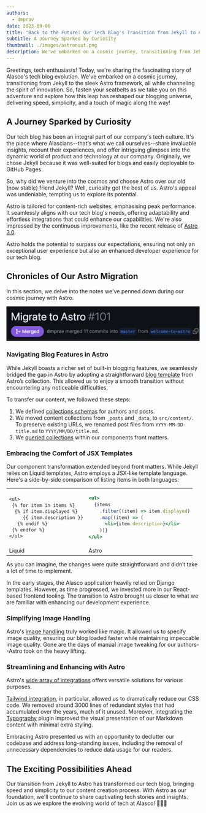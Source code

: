 ```yaml
---
authors:
  - dmprav
date: 2023-09-06
title: "Back to the Future: Our Tech Blog's Transition from Jekyll to Astro"
subtitle: A Journey Sparked by Curiosity
thumbnail: ./images/astronaut.png
description: We've embarked on a cosmic journey, transitioning from Jekyll to the sleek Astro framework, all while channeling the spirit of innovation.
---
```


Greetings, tech enthusiasts! Today, we're sharing the fascinating story of
Alasco's tech blog evolution. We've embarked on a cosmic journey, transitioning
from Jekyll to the sleek Astro framework, all while channeling the spirit of
innovation. So, fasten your seatbelts as we take you on this adventure
and explore how this leap has reshaped our blogging universe, delivering speed,
simplicity, and a touch of magic along the way!

## A Journey Sparked by Curiosity

Our tech blog has been an integral part of our company's tech culture. It's the
place where Alascians--that’s what we call ourselves--share invaluable insights,
recount their experiences, and offer intriguing glimpses into the dynamic world
of product and technology at our company. Originally, we chose Jekyll because it
was well-suited for blogs and easily deployable to GitHub Pages.

So, why did we venture into the cosmos and choose Astro over our old
(now stable) friend Jekyll? Well, curiosity got the best of us. Astro's appeal
was undeniable, tempting us to explore its potential.

Astro is tailored for content-rich websites, emphasising peak performance. It
seamlessly aligns with our tech blog's needs, offering adaptability and
effortless integrations that could enhance our capabilities. We're also
impressed by the continuous improvements, like the recent release of
[Astro 3.0](https://astro.build/blog/astro-3/).

Astro holds the potential to surpass our expectations, ensuring not only an
exceptional user experience but also an enhanced developer experience for our
tech blog.

## Chronicles of Our Astro Migration

In this section, we delve into the notes we've penned down during our cosmic
journey with Astro.

![Migration PR title](./images/pr-title.png)

### Navigating Blog Features in Astro

While Jekyll boasts a richer set of built-in blogging features, we seamlessly
bridged the gap in Astro by adopting a straightforward
[blog template](https://astro.build/themes/details/blog/) from Astro’s
collection. This allowed us to enjoy a smooth transition without
encountering any noticeable difficulties.

To transfer our content, we followed these steps:

1. We defined
   [collections schemas](https://docs.astro.build/en/guides/content-collections/#defining-multiple-collections)
   for authors and posts.
2. We moved content collections from `_posts` and `_data`, to `src/content/`.
   To preserve existing URLs, we renamed post files from `YYYY-MM-DD-title.md` to
   `YYYY/MM/DD/title.md`.
3. We [queried collections](https://docs.astro.build/en/guides/content-collections/#querying-collections)
   within our components front matters.

### Embracing the Comfort of JSX Templates

Our component transformation extended beyond front matters. While Jekyll relies
on Liquid templates, Astro employs a JSX-like template language. Here's a
side-by-side comparison of listing items in both languages:

<table>
<tr>
<td>

```liquid
<ul>
 {% for item in items %}
  {% if item.displayed %}
     {{ item.description }}
   {% endif %}
 {% endfor %}
</ul>
```

</td>
<td>

```jsx
<ul>
  {items
    .filter((item) => item.displayed)
    .map((item) => (
      <li>{item.description}</li>
    ))}
</ul>
```

</td>
</tr>
<tr>
    <td>Liquid</td>
    <td>Astro</td>
</tr>
</table>

As you can imagine, the changes were quite straightforward and didn’t take a
lot of time to implement.

In the early stages, the Alasco application heavily relied on Django templates.
However, as time progressed, we invested more in our React-based frontend
tooling. The transition to Astro brought us closer to what we are familiar with
enhancing our development experience.

### Simplifying Image Handling

Astro's [image handling](https://docs.astro.build/en/guides/images/) truly
worked like magic. It allowed us to specify image quality, ensuring our blog
loaded faster while maintaining impeccable image quality. Gone are the days of
manual image tweaking for our authors--Astro took on the heavy lifting.

### Streamlining and Enhancing with Astro

Astro's [wide array of integrations](https://astro.build/integrations/) offers
versatile solutions for various purposes.

[Tailwind integration](https://docs.astro.build/en/guides/integrations-guide/tailwind/),
in particular, allowed us to dramatically reduce our CSS code. We removed
around 3000 lines of redundant styles that had accumulated over the years,
much of it unused. Moreover, integrating the
[Typography](https://tailwindcss.com/docs/typography-plugin) plugin improved
the visual presentation of our Markdown content with minimal extra styling.

Embracing Astro presented us with an opportunity to declutter our codebase and
address long-standing issues, including the removal of unnecessary dependencies
to reduce data usage for our readers.

## The Exciting Possibilities Ahead

Our transition from Jekyll to Astro has transformed our tech blog, bringing
speed and simplicity to our content creation process. With Astro as our
foundation, we'll continue to share captivating tech stories and insights.
Join us as we explore the evolving world of tech at Alasco! 🚀🌌✨
